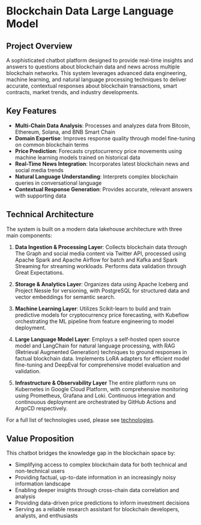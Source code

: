 # Blockchain Data Large Language Model

## Project Overview

A sophisticated chatbot platform designed to provide real-time insights and answers to questions about blockchain data and news across multiple blockchain networks. This system leverages advanced data engineering, machine learning, and natural language processing techniques to deliver accurate, contextual responses about blockchain transactions, smart contracts, market trends, and industry developments.

## Key Features

- **Multi-Chain Data Analysis**: Processes and analyzes data from Bitcoin, Ethereum, Solana, and BNB Smart Chain
- **Domain Expertise**: Improves response quality through model fine-tuning on common blockchain terms
- **Price Prediction**: Forecasts cryptocurrency price movements using machine learning models trained on historical data
- **Real-Time News Integration**: Incorporates latest blockchain news and social media trends
- **Natural Language Understanding**: Interprets complex blockchain queries in conversational language
- **Contextual Response Generation**: Provides accurate, relevant answers with supporting data

## Technical Architecture

The system is built on a modern data lakehouse architecture with three main components:

1. **Data Ingestion & Processing Layer**: Collects blockchain data through The Graph and social media content via Twitter API, processed using Apache Spark and Apache Airflow for batch and Kafka and Spark Streaming for streaming workloads. Performs data validation through Great Expectations. 
   
2. **Storage & Analytics Layer**: Organizes data using Apache Iceberg and Project Nessie for versioning, with PostgreSQL for structured data and vector embeddings for semantic search.

3. **Machine Learning Layer**: Utilizes Scikit-learn to build and train predictive models for cryptocurrency price forecasting, with Kubeflow orchestrating the ML pipeline from feature engineering to model deployment.

4. **Large Language Model Layer**: Employs a self-hosted open source model and LangChain for natural language processing, with RAG (Retrieval Augmented Generation) techniques to ground responses in factual blockchain data. Implements LoRA adapters for efficient model fine-tuning and DeepEval for comprehensive model evaluation and validation.

5. **Infrastructure & Observability Layer** The entire platform runs on Kubernetes in Google Cloud Platform, with comprehensive monitoring using Prometheus, Grafana and Loki. Continuous integration and continouous deployment are orchestrated by GitHub Actions and ArgoCD respectively.

For a full list of technologies used, please see [technologies](./technologies.md).

## Value Proposition

This chatbot bridges the knowledge gap in the blockchain space by:

- Simplifying access to complex blockchain data for both technical and non-technical users
- Providing factual, up-to-date information in an increasingly noisy information landscape
- Enabling deeper insights through cross-chain data correlation and analysis
- Providing data-driven price predictions to inform investment decisions
- Serving as a reliable research assistant for blockchain developers, analysts, and enthusiasts

